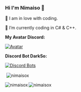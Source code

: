 ### Hi I'm Nimaiso 👋

🖤 I am in love with coding.

💠 I’m currently coding in C# & C++.

**My Avatar Discord:**

[![Avatar](https://discord.c99.nl/widget/theme-3/631463369458843668.png)](https://discord.gg/DStAkkypnm)

**Discord Bot DarkSo:**

[![Discord Bots](https://top.gg/api/widget/877568009135337472.svg)](https://top.gg/bot/877568009135337472)

<p>&nbsp;<img align="center" src="https://github-readme-stats.vercel.app/api?username=nimaisox&show_icons=true&locale=en" alt="nimaisox" /></p>
<p><img align="left" src="https://github-readme-stats.vercel.app/api/top-langs?username=nimaisox&show_icons=true&locale=en&layout=compact" alt="nimaisox" /></p>
<p align="left"> <img src="https://komarev.com/ghpvc/?username=nimaisox&label=Profile%20views&color=0e75b6&style=flat" alt="nimaisox" /> </p>
